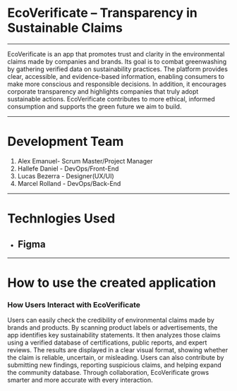 # EcoVerificate – Transparency in Sustainable Claims
---
EcoVerificate is an app that promotes trust and clarity in the environmental claims made by companies and brands.
Its goal is to combat greenwashing by gathering verified data on sustainability practices.
The platform provides clear, accessible, and evidence-based information, enabling consumers to make more conscious and responsible decisions.
In addition, it encourages corporate transparency and highlights companies that truly adopt sustainable actions.
EcoVerificate contributes to more ethical, informed consumption and supports the green future we aim to build.

---
# Development Team
1. Alex Emanuel- Scrum Master/Project Manager
2. Hallefe Daniel - DevOps/Front-End
3. Lucas Bezerra - Designer(UX/UI)
4. Marcel Rolland - DevOps/Back-End

---
# Technlogies Used
- ## Figma
---
# How to use the created application
### How Users Interact with EcoVerificate

Users can easily check the credibility of environmental claims made by brands and products.
By scanning product labels or advertisements, the app identifies key sustainability statements.
It then analyzes those claims using a verified database of certifications, public reports, and expert reviews.
The results are displayed in a clear visual format, showing whether the claim is reliable, uncertain, or misleading.
Users can also contribute by submitting new findings, reporting suspicious claims, and helping expand the community database.
Through collaboration, EcoVerificate grows smarter and more accurate with every interaction.
